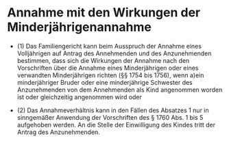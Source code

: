 # Annahme mit den Wirkungen der Minderjährigenannahme

- (1) Das Familiengericht kann beim Ausspruch der Annahme eines Volljährigen auf Antrag des Annehmenden und des Anzunehmenden bestimmen, dass sich die Wirkungen der Annahme nach den Vorschriften über die Annahme eines Minderjährigen oder eines verwandten Minderjährigen richten (§§ 1754 bis 1756), wenn a)ein minderjähriger Bruder oder eine minderjährige Schwester des Anzunehmenden von dem Annehmenden als Kind angenommen worden ist oder gleichzeitig angenommen wird oder

- (2) Das Annahmeverhältnis kann in den Fällen des Absatzes 1 nur in sinngemäßer Anwendung der Vorschriften des § 1760 Abs. 1 bis 5 aufgehoben werden. An die Stelle der Einwilligung des Kindes tritt der Antrag des Anzunehmenden.

